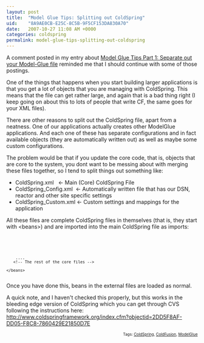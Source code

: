 ```yaml
---
layout: post
title:  "Model Glue Tips: Splitting out ColdSpring"
uid:	"8A9AE0CB-E25C-8C5B-9F5CF153DA830A70"
date:   2007-10-27 11:08 AM +0000
categories: coldspring
permalink: model-glue-tips-splitting-out-coldspring
---
```

A comment posted in my entry about  <a href="http://www.markdrew.co.uk/blog/index.cfm?mode=entry&amp;entry=51E0DBB6-C4CE-D185-3D7BF85674ADC07E">Model Glue Tips Part 1: Separate out your Model-Glue file</a>  reminded me that I should continue with some of those postings.

One of the things that happens when you start building larger applications is that you get a lot of objects that you are managing with ColdSpring. This means that the file can get rather large, and again that is a bad thing right (I keep going on about this to lots of people that write CF, the same goes for your XML files).

There are other reasons to split out the ColdSpring file, apart from a neatness. One of our applications actually creates other ModelGlue applications. And each one of these has separate configurations and in fact available objects (they are automatically written out) as well as maybe some custom configurations.

The problem would be that if you update the core code, that is, objects that are core to the system, you dont want to be messing about with merging these files together, so I tend to split things out something like:

<ul><li>ColdSpring.xml&nbsp;&nbsp; &lt;- Main (Core) ColdSpring File</li><li>ColdSpring_Config.xml&nbsp; &lt;- Automatically written file that has our DSN, reactor and other site specific settings</li><li>ColdSpring_Custom.xml &lt;- Custom settings and mappings for the application</li></ul>
All these files are complete ColdSpring files in themselves (that is, they start with &lt;beans&gt;) and are imported into the main ColdSpring file as imports:

<code>
	<beans>
	    <import requires="config/ColdSpring_Config.xml" />
	    <import requires="config/ColdSpring_Custom.xml" />

	    ....
	   <!-- The rest of the core files -->

	</beans>

</code>
Once you have done this, beans in the external files are loaded as normal. 

A quick note, and I haven't checked this properly, but this works in the bleeding edge version of ColdSpring which you can get through CVS following the instructions here: <a href="http://www.coldspringframework.org/index.cfm?objectid=2DD5F8AF-DD05-F8C8-7860429E21850D7E">http://www.coldspringframework.org/index.cfm?objectid=2DD5F8AF-DD05-F8C8-7860429E21850D7E</a>


   <!-- technorati tags begin --><p style="font-size:10px;text-align:right;">Tags: <a href="http://technorati.com/tag/ColdSpring" rel="tag">ColdSpring</a>, <a href="http://technorati.com/tag/ColdFusion" rel="tag">ColdFusion</a>, <a href="http://technorati.com/tag/%20ModelGlue" rel="tag"> ModelGlue</a></p><!-- technorati tags end -->